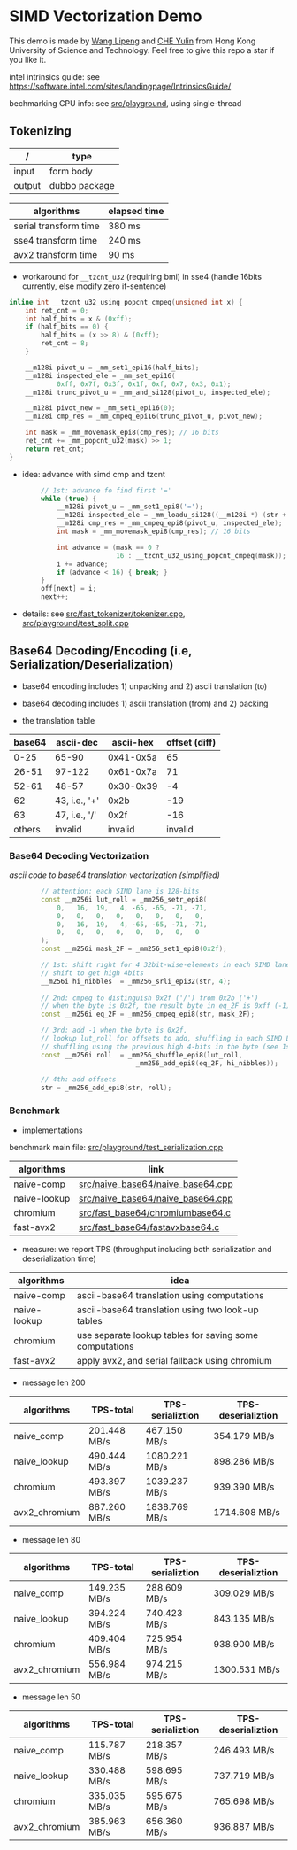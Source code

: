 # SIMD Vectorization Demo

This demo is made by [Wang Lipeng](https://github.com/WANG-lp) and [CHE Yulin](https://github.com/CheYulin) from Hong Kong University of Science and Technology. Feel free to give this repo a star if you like it.

intel intrinsics guide: see https://software.intel.com/sites/landingpage/IntrinsicsGuide/

bechmarking CPU info: see [src/playground](src/playground), using single-thread

## Tokenizing

/ | type
--- | ---
input  | form body
output | dubbo package

algorithms | elapsed time
--- | ---
serial transform time | 380 ms
sse4 transform time | 240 ms
avx2 transform time | 90 ms

* workaround for `__tzcnt_u32` (requiring bmi)  in sse4 (handle 16bits currently, else modify zero if-sentence)

```cpp
inline int __tzcnt_u32_using_popcnt_cmpeq(unsigned int x) {
    int ret_cnt = 0;
    int half_bits = x & (0xff);
    if (half_bits == 0) {
        half_bits = (x >> 8) & (0xff);
        ret_cnt = 8;
    }

    __m128i pivot_u = _mm_set1_epi16(half_bits);
    __m128i inspected_ele = _mm_set_epi16(
            0xff, 0x7f, 0x3f, 0x1f, 0xf, 0x7, 0x3, 0x1);
    __m128i trunc_pivot_u = _mm_and_si128(pivot_u, inspected_ele);

    __m128i pivot_new = _mm_set1_epi16(0);
    __m128i cmp_res = _mm_cmpeq_epi16(trunc_pivot_u, pivot_new);

    int mask = _mm_movemask_epi8(cmp_res); // 16 bits
    ret_cnt += _mm_popcnt_u32(mask) >> 1;
    return ret_cnt;
}
```

* idea: advance with simd cmp and tzcnt

```cpp
        // 1st: advance fo find first '='
        while (true) {
            __m128i pivot_u = _mm_set1_epi8('=');
            __m128i inspected_ele = _mm_loadu_si128((__m128i *) (str + i));
            __m128i cmp_res = _mm_cmpeq_epi8(pivot_u, inspected_ele);
            int mask = _mm_movemask_epi8(cmp_res); // 16 bits

            int advance = (mask == 0 ?
                           16 : __tzcnt_u32_using_popcnt_cmpeq(mask));
            i += advance;
            if (advance < 16) { break; }
        }
        off[next] = i;
        next++;
```

* details: see [src/fast_tokenizer/tokenizer.cpp](src/fast_tokenizer/tokenizer.cpp), [src/playground/test_split.cpp](src/playground/test_split.cpp)

## Base64 Decoding/Encoding (i.e, Serialization/Deserialization)

* base64 encoding includes 1) unpacking and 2) ascii translation (to)

* base64 decoding includes 1) ascii translation (from) and 2) packing

* the translation table

base64 | ascii-dec | ascii-hex | offset (diff)
---    | ---   | --- | ---
0-25   | 65-90  | 0x41-0x5a | 65
26-51  | 97-122 | 0x61-0x7a | 71
52-61  | 48-57  | 0x30-0x39 | -4
62     | 43, i.e., '+' | 0x2b      | -19
63     | 47, i.e., '/' | 0x2f      | -16
others | invalid            | invalid | invalid

### Base64 Decoding Vectorization

*ascii code to base64 translation vectorization (simplified)*

```cpp
        // attention: each SIMD lane is 128-bits
        const __m256i lut_roll = _mm256_setr_epi8(
            0,   16,  19,   4, -65, -65, -71, -71,
            0,   0,   0,   0,   0,   0,   0,   0,
            0,   16,  19,   4, -65, -65, -71, -71,
            0,   0,   0,   0,   0,   0,   0,   0
        );
        const __m256i mask_2F = _mm256_set1_epi8(0x2f);

        // 1st: shift right for 4 32bit-wise-elements in each SIMD lane
        // shift to get high 4bits
        __m256i hi_nibbles  = _mm256_srli_epi32(str, 4);
        
        // 2nd: cmpeq to distinguish 0x2f ('/') from 0x2b ('+') 
        // when the byte is 0x2f, the result byte in eq_2F is 0xff (-1)  
        const __m256i eq_2F = _mm256_cmpeq_epi8(str, mask_2F);

        // 3rd: add -1 when the byte is 0x2f, 
        // lookup lut_roll for offsets to add, shuffling in each SIMD Lane
        // shuffling using the previous high 4-bits in the byte (see 1st step)
        const __m256i roll  = _mm256_shuffle_epi8(lut_roll, 
                                _mm256_add_epi8(eq_2F, hi_nibbles));
        
        // 4th: add offsets
        str = _mm256_add_epi8(str, roll);
```

### Benchmark

* implementations

benchmark main file: [src/playground/test_serialization.cpp](src/playground/test_serialization.cpp)

algorithms | link
--- | ---
naive-comp   | [src/naive_base64/naive_base64.cpp](src/naive_base64/naive_base64.cpp)
naive-lookup | [src/naive_base64/naive_base64.cpp](src/naive_base64/naive_base64.cpp)
chromium     | [src/fast_base64/chromiumbase64.c](src/fast_base64/chromiumbase64.c)
fast-avx2    | [src/fast_base64/fastavxbase64.c](src/fast_base64/fastavxbase64.c)

* measure: we report TPS (throughput including both serialization and deserialization time)

algorithms | idea
--- | ---
naive-comp   | ascii-base64 translation using computations
naive-lookup | ascii-base64 translation using two look-up tables
chromium     | use separate lookup tables for saving some computations
fast-avx2    | apply avx2, and serial fallback using chromium


* message len 200

algorithms | TPS-total | TPS-serializtion | TPS-deserializtion
--- | ---  | --- | --- 
naive_comp | 201.448 MB/s | 467.150 MB/s | 354.179 MB/s
naive_lookup | 490.444 MB/s | 1080.221 MB/s | 898.286 MB/s
chromium | 493.397 MB/s | 1039.237 MB/s | 939.390 MB/s
avx2_chromium | 887.260 MB/s | 1838.769 MB/s | 1714.608 MB/s

* message len 80

algorithms | TPS-total | TPS-serializtion | TPS-deserializtion
--- | ---  | --- | --- 
naive_comp | 149.235 MB/s | 288.609 MB/s | 309.029 MB/s
naive_lookup | 394.224 MB/s | 740.423 MB/s | 843.135 MB/s
chromium | 409.404 MB/s | 725.954 MB/s | 938.900 MB/s
avx2_chromium | 556.984 MB/s | 974.215 MB/s | 1300.531 MB/s

* message len 50

algorithms | TPS-total | TPS-serializtion | TPS-deserializtion
--- | ---  | --- | --- 
naive_comp | 115.787 MB/s | 218.357 MB/s | 246.493 MB/s
naive_lookup | 330.488 MB/s | 598.695 MB/s | 737.719 MB/s
chromium | 335.035 MB/s | 595.675 MB/s | 765.698 MB/s
avx2_chromium | 385.963 MB/s | 656.360 MB/s | 936.887 MB/s


